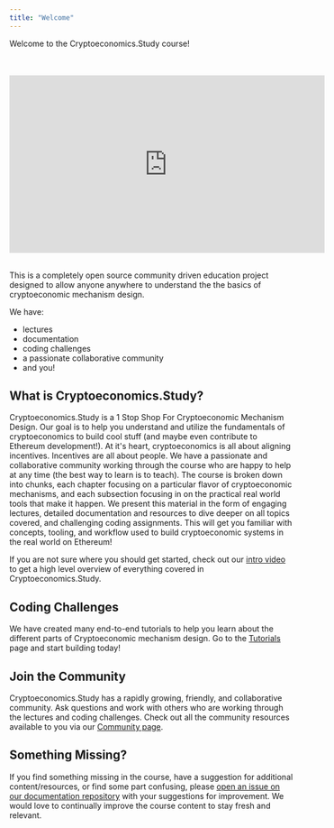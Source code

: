 ```yaml
---
title: "Welcome"
---
```


Welcome to the Cryptoeconomics.Study course! 

<br />
<br />
<iframe 
	width="560vmin" 
	height="315vmin" 
	src="https://www.youtube-nocookie.com/embed/m-0escxJ-j8" 
	frameBorder="0" 
	allow="accelerometer; autoplay; encrypted-media; gyroscope; picture-in-picture" 
	allowFullScreen>
</iframe>
<br />
<br />

This is a completely open source community driven education project designed to allow anyone anywhere to understand the the basics of cryptoeconomic mechanism design.

We have:
- lectures
- documentation
- coding challenges
- a passionate collaborative community
- and you! 

## What is Cryptoeconomics.Study?

Cryptoeconomics.Study is a 1 Stop Shop For Cryptoeconomic Mechanism Design. Our goal is to help you understand and utilize the fundamentals of cryptoeconomics to build cool stuff (and maybe even contribute to Ethereum development!). At it's heart, cryptoeconomics is all about aligning incentives. Incentives are all about people. We have a passionate and collaborative community working through the course who are happy to help at any time (the best way to learn is to teach). The course is broken down into chunks, each chapter focusing on a particular flavor of cryptoeconomic mechanisms, and each subsection focusing in on the practical real world tools that make it happen. We present this material in the form of engaging lectures, detailed documentation and resources to dive deeper on all topics covered, and challenging coding assignments. This will get you familiar with concepts, tooling, and workflow used to build cryptoeconomic systems in the real world on Ethereum! 

If you are not sure where you should get started, check out our [intro video](https://www.youtube.com/watch?v=m-0escxJ-j8) to get a high level overview of everything covered in Cryptoeconomics.Study.

## Coding Challenges 

We have created many end-to-end tutorials to help you learn about the different parts of Cryptoeconomic mechanism design. Go to the [Tutorials](/tutorials/) page and start building today!

## Join the Community

Cryptoeconomics.Study has a rapidly growing, friendly, and collaborative community. Ask questions and work with others who are working through the lectures and coding challenges. Check out all the community resources available to you via our [Community page](/community/).

## Something Missing?

If you find something missing in the course, have a suggestion for additional content/resources, or find some part confusing, please [open an issue on our documentation repository](https://github.com/cryptoeconomics-study/website/issues) with your suggestions for improvement. We would love to continually improve the course content to stay fresh and relevant.
